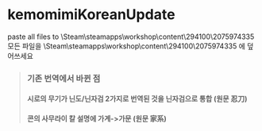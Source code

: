 # kemomimiKoreanUpdate
paste all files to \Steam\steamapps\workshop\content\294100\2075974335  
모든 파일을 \Steam\steamapps\workshop\content\294100\2075974335 에 덮어쓰세요  
  
>### 기존 번역에서 바뀐 점  
>#### 시로의 무기가 닌도/닌자검 2가지로 번역된 것을 닌자검으로 통합 (원문 忍刀)  
>#### 콘의 사무라이 칼 설명에 가계->가문 (원문 家系)
